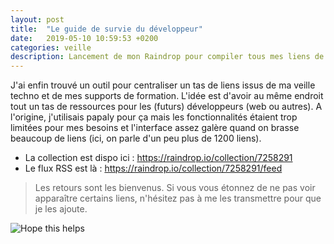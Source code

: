 ```yaml
---
layout: post
title:  "Le guide de survie du développeur"
date:   2019-05-10 10:59:53 +0200
categories: veille
description: Lancement de mon Raindrop pour compiler tous mes liens de veille. Le guide de survie du développeur web, en somme.
---
```

J'ai enfin trouvé un outil pour centraliser un tas de liens issus de ma veille techno et de mes supports de formation.   L'idée est d'avoir au même endroit tout un tas de ressources pour les (futurs) développeurs (web ou autres). 
A l'origine, j'utilisais papaly pour ça mais les fonctionnalités étaient trop limitées pour mes besoins et l'interface assez galère quand on brasse beaucoup de liens (ici, on parle d'un peu plus de 1200 liens).
* La collection est dispo ici : https://raindrop.io/collection/7258291 
* Le flux RSS est là : https://raindrop.io/collection/7258291/feed    

> Les retours sont les bienvenus. 
> Si vous vous étonnez de ne pas voir apparaître certains liens, n'hésitez pas à me les transmettre pour que je les ajoute.


![Hope this helps](https://media.giphy.com/media/cC9MIzmGcXTkUvjLxS/giphy.gif)
